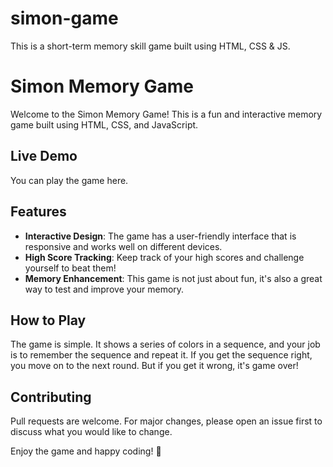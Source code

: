 # simon-game
This is a short-term memory skill game built using HTML, CSS &amp; JS.
# Simon Memory Game

Welcome to the Simon Memory Game! This is a fun and interactive memory game built using HTML, CSS, and JavaScript. 

## Live Demo
You can play the game here.
## Features
- **Interactive Design**: The game has a user-friendly interface that is responsive and works well on different devices.
- **High Score Tracking**: Keep track of your high scores and challenge yourself to beat them!
- **Memory Enhancement**: This game is not just about fun, it's also a great way to test and improve your memory.

## How to Play
The game is simple. It shows a series of colors in a sequence, and your job is to remember the sequence and repeat it. If you get the sequence right, you move on to the next round. But if you get it wrong, it's game over!

## Contributing
Pull requests are welcome. For major changes, please open an issue first to discuss what you would like to change.

Enjoy the game and happy coding! 🚀

